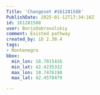```yaml
---
Title: 'Changeset #161281588'
PublishDate: 2025-01-12T17:34:16Z
id: 161281588
user: BorisDobrovolskiy
comment: Existed pathway
created_by: iD 2.30.4
tags:
- Montenegro
bbox:
  min_lon: 18.7015416
  min_lat: 42.4235332
  max_lon: 18.7476198
  max_lat: 42.4570479

---
```

